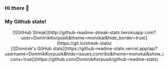 ### Hi there 👋

<!--
**DominikKorpusik/DominikKorpusik** is a ✨ _special_ ✨ repository because its `README.md` (this file) appears on your GitHub profile.

Here are some ideas to get you started:

- 🔭 I’m currently working on ...
- 🌱 I’m currently learning ...
- 👯 I’m looking to collaborate on ...
- 🤔 I’m looking for help with ...
- 💬 Ask me about ...
- 📫 How to reach me: dominik.korpusik@gmail.com
- 😄 Pronouns: ...
- ⚡ Fun fact: ...
-->

### My Github stats!
<div style="text-align: center;">
  [![GitHub Streak](http://github-readme-streak-stats.herokuapp.com?user=DominikKorpusik&theme=monokai&hide_border=true)](https://git.io/streak-stats)
  <br>
  [![Dominik's GitHub stats](https://github-readme-stats.vercel.app/api?username=DominikKorpusik&hide=issues,contribs&theme=monokai&show_icons=true)](https://github.com/DominikKorpusik/github-readme-stats)
</div>

